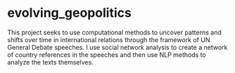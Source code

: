 # evolving_geopolitics
This project seeks to use computational methods to uncover patterns and shifts over time in international relations through the framework of UN General Debate speeches. I use social network analysis to create a network of country references in the speeches and then use NLP methods to analyze the texts themselves.
